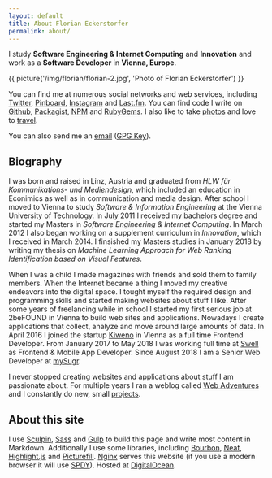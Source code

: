```yaml
---
layout: default
title: About Florian Eckerstorfer
permalink: about/
---
```


I study **Software Engineering &amp; Internet Computing** and **Innovation** and work as a **Software Developer** in **Vienna, Europe**.

{{ picture('/img/florian/florian-2.jpg', 'Photo of Florian Eckerstorfer') }}

You can find me at numerous social networks and web services, including
[Twitter](http://twitter.com/Florian_),
[Pinboard](https://pinboard.in/u:florian.eckerstorfer),
[Instagram](http://instagram.com/florian_) and
[Last.fm](http://www.last.fm/user/feredir)</a>.
You can find code I write on
[Github](https://github.com/florianeckerstorfer),
[Packagist](https://packagist.org/users/florianeckerstorfer/),
[NPM](https://www.npmjs.org/~florianeckerstorfer) and
[RubyGems](https://rubygems.org/profiles/florianeckerstorfer)</a>.
I also like to take [photos](http://42reasons.com) and love to [travel](/travel).

You can also send me an [email](mailto:florian@eckerstorfer.co) ([GPG Key](/key.asc)).

## Biography

I was born and raised in Linz, Austria and graduated from _HLW für Kommunikations- und Mediendesign_, which included an education in Econimics as well as in communication and media design. After school I moved to Vienna to study _Software & Information Engineering_ at the Vienna University of Technology. In July 2011 I received my bachelors degree and started my Masters in _Software Engineering & Internet Computing_. In March 2012 I also began working on a supplement curriculum in _Innovation_, which I received in March 2014. I finsished my Masters studies in January 2018 by writing my thesis on _Machine Learning Approach for Web Ranking Identification based on Visual Features_.

When I was a child I made magazines with friends and sold them to family members. When the Internet became a thing I moved my creative endeavors into the digital space. I tought myself the required design and programming skills and started making websites about stuff I like. After some years of freelancing while in school I started my first serious job at 2beFOUND in Vienna to build web sites and applications. Nowadays I create applications that collect, analyze and move around large amounts of data. In April 2016 I joined the startup [Kiweno](https://kiweno.com) in Vienna as a full time Frontend Developer. From January 2017 to May 2018 I was working full time at [Swell](https://www.swell.wtf) as Frontend &amp; Mobile App Developer. Since August 2018 I am a Senior Web Developer at [mySugr](https://mysugr.com).

I never stopped creating websites and applications about stuff I am passionate about. For multiple years I ran a weblog called [Web Adventures](http://webadventures.at) and I constantly do new, small [projects](/projects/).

## About this site

I use [Sculpin](https://sculpin.io), [Sass](http://sass-lang.com) and [Gulp](http://gulpjs.com) to build this page and write most content in Markdown. Additionally I use some libraries, including [Bourbon](http://bourbon.io), [Neat](http://neat.bourbon.io), [Highlight.js](http://highlightjs.org) and [Picturefill](http://scottjehl.github.io/picturefill/). [Nginx](http://nginx.org) serves this website (if you use a modern browser it will use [SPDY](http://en.wikipedia.org/wiki/SPDY)). Hosted at [DigitalOcean](https://www.digitalocean.com/?refcode=018832e0a1a8).
